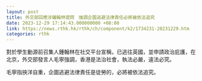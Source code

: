 ```yaml
---
layout: post
title: 外交部回應涉鍾翰林提問　強調企圖逃避法律責任必將被依法追究
date: 2023-12-29 17:14:43.000000000 +08:00
link: https://news.rthk.hk/rthk/ch/component/k2/1734231-20231229.htm
categories: rthk
---
```


對於學生動源前召集人鍾翰林在社交平台宣稱，已逃往英國，並申請政治庇護，在北京，外交部發言人毛寧強調，香港是法治社會，執法必嚴，違法必究。

毛寧指挾洋自重，企圖逃避法律責任是徒勞的，必將被依法追究。
